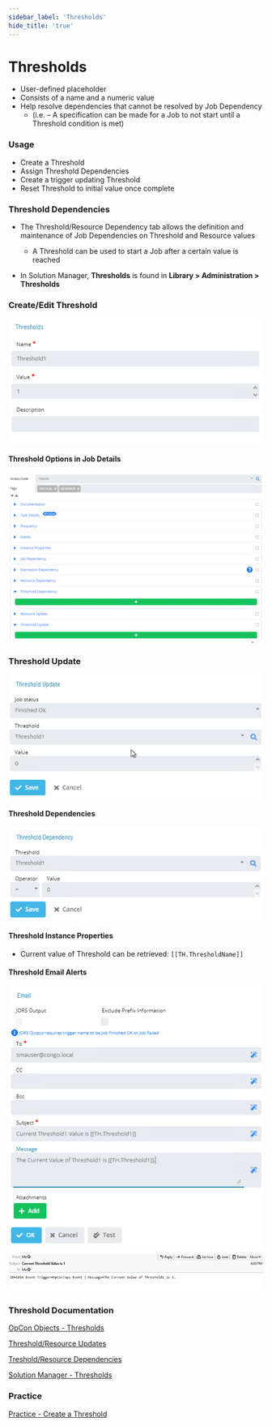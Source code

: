 ```yaml
---
sidebar_label: 'Thresholds'
hide_title: 'true'
---
```


# Thresholds

* User-defined placeholder 
* Consists of a name and a numeric value 
* Help resolve dependencies that cannot be resolved by Job Dependency 
	* (i.e. – A specification can be made for a Job to not start until a Threshold condition is met)

### Usage

* Create a Threshold
* Assign Threshold Dependencies
* Create a trigger updating Threshold
* Reset Threshold to initial value once complete

### Threshold Dependencies

* The Threshold/Resource Dependency tab allows the definition and maintenance of Job Dependencies on Threshold and Resource values 
	* A Threshold can be used to start a Job after a certain value is reached

* In Solution Manager, **Thresholds** is found in **Library > Administration > Thresholds**

### Create/Edit Threshold

![](../static/img/sm-thresholds-add-cc34578846706778328ef8c0deeb7183.png)

#### Threshold Options in Job Details

![](../static/img/sm-thresholds-job-e39f6fd742eb813dcbf742d592272848.png)

### Threshold Update

![](../static/img/sm-thresholds-update-7218e80996700365d0d9f665997a1c10.png)

#### Threshold Dependencies

![](../static/img/sm-thresholds-dependency-5fa6c04f37f88daee0b71d8e2910835c.png)

#### Threshold Instance Properties

* Current value of Threshold can be retrieved: ```[[TH.ThresholdName]]```

#### Threshold Email Alerts

![](../static/img/sm-threshold-properties-notification-3d0eaa9e088414528a00556de6a0ed28.png)


![alt text](../static/img/sm-threshold-email-result-f592ca84531c13f87c811536ef85b9f5.png)

### Threshold Documentation

[OpCon Objects - Thresholds](https://help.smatechnologies.com/opcon/core/objects/thresholds)

[Threshold/Resource Updates](https://help.smatechnologies.com/opcon/core/job-components/threshold-resource-updates)

[Treshold/Resource Dependencies](https://help.smatechnologies.com/opcon/core/job-components/threshold-resource-dependencies)

[Solution Manager - Thresholds](https://help.smatechnologies.com/opcon/core/Files/UI/Solution-Manager/Library/Thresholds/)

### Practice

<a href="practice-create-a-threshold" target="_blank">Practice - Create a Threshold</a>
